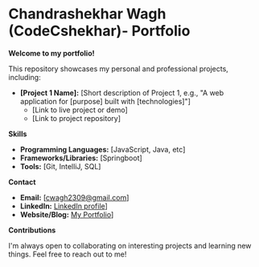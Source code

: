 # Chandrashekhar Wagh (CodeCshekhar)- Portfolio

**Welcome to my portfolio!**

This repository showcases my personal and professional projects, including:

* **[Project 1 Name]:** [Short description of Project 1, e.g., "A web application for [purpose] built with [technologies]"]
    * [Link to live project or demo]
    * [Link to project repository]

**Skills**

* **Programming Languages:** [JavaScript, Java, etc]
* **Frameworks/Libraries:** [Springboot]
* **Tools:** [Git, IntelliJ, SQL]

**Contact**

* **Email:** [cwagh2309@gmail.com]
* **LinkedIn:** [ LinkedIn profile](https://www.linkedin.com/in/chandrashekhar-wagh-240197330/)]
* **Website/Blog:** [My Portfolio](https://codecshekhar.github.io/)]

**Contributions**

I'm always open to collaborating on interesting projects and learning new things. Feel free to reach out to me!
